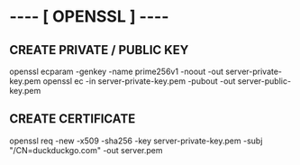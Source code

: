 # ---- [ OPENSSL ] ----

## CREATE PRIVATE / PUBLIC KEY
  openssl ecparam -genkey -name prime256v1 -noout -out server-private-key.pem
  openssl ec -in server-private-key.pem -pubout -out server-public-key.pem

## CREATE CERTIFICATE

  openssl req -new -x509 -sha256 -key server-private-key.pem -subj "/CN=duckduckgo.com" -out server.pem
  

